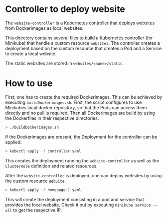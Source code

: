 # Controller to deploy website

The `website-controller` is a Kubernetes controller that deploys websites from
Dockerimages as local websites.

This directory contains several files to build a Kubernetes controller (for
Minikube) that handle a custom resource `websites`. The controller creates
a deployment based on the custom resource that creates a Pod and a Service to
create a local website.

The static websites are stored in `websites/<name>/static`.

# How to use

First, one has to create the required Dockerimages. This can be achieved by
executing `buildDockerimages.sh`. First, the script configures to use Minikubes
local docker repository, so that the Pods can access them directly and no pull
is required. Then all Dockerimages are build by using the Dockerfiles in their
respective directories.

```sh
> ./buildDockerimages.sh
```

If the Dockerimages are present, the Deployment for the controller can be
applied.

```sh
> kubectl apply -f controller.yaml
```

This creates the deployment running the `website-controller` as well as the
`ClusterRole` definition and related resources.

After the `website-controller` is deployed, one can deploy websites by using
the custom resource `WebSite`.

```sh
> kubectl apply -f homepage-1.yaml
```

This will create the deployment consisting in a pod and service that provides
the local website. Check it out by executing `minikube service --all` to get
the respective IP.
